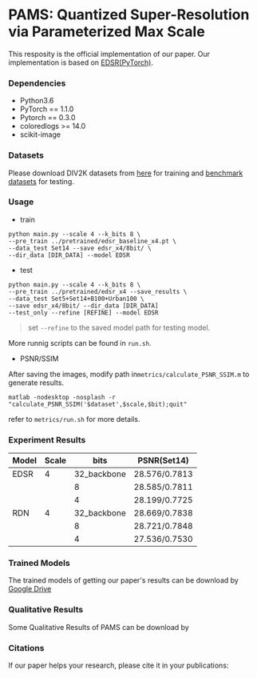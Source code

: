 # PAMS: Quantized Super-Resolution via Parameterized Max Scale

This resposity is the official implementation of our paper. Our implementation is based on [EDSR(PyTorch)](https://github.com/thstkdgus35/EDSR-PyTorch).

### Dependencies
* Python3.6
* PyTorch == 1.1.0
* Pytorch == 0.3.0
* coloredlogs >= 14.0
* scikit-image

### Datasets
Please download DIV2K datasets from [here](https://cv.snu.ac.kr/research/EDSR/DIV2K.tar) for training and [benchmark datasets](https://cv.snu.ac.kr/research/EDSR/benchmark.tar) for testing.

### Usage

* train

```
python main.py --scale 4 --k_bits 8 \
--pre_train ../pretrained/edsr_baseline_x4.pt \
--data_test Set14 --save edsr_x4/8bit/ \
--dir_data [DIR_DATA] --model EDSR               
```

* test

```
python main.py --scale 4 --k_bits 8 \ 
--pre_train ../pretrained/edsr_x4 --save_results \
--data_test Set5+Set14+B100+Urban100 \
--save edsr_x4/8bit/ --dir_data [DIR_DATA]  
--test_only --refine [REFINE] --model EDSR 
```

> set `--refine` to the saved model path for testing model.

More runnig scripts can be found in `run.sh`. 

* PSNR/SSIM

After saving the images, modify path in`metrics/calculate_PSNR_SSIM.m` to generate results.

```
matlab -nodesktop -nosplash -r "calculate_PSNR_SSIM('$dataset',$scale,$bit);quit"
```

refer to `metrics/run.sh` for more details.


### Experiment Results

| Model | Scale | bits        | PSNR(Set14)   |
| ----- | ----- | ----------- | ------------- |
| EDSR  | 4     | 32_backbone | 28.576/0.7813 |
|       |       | 8           | 28.585/0.7811 |
|       |       | 4           | 28.199/0.7725 |
| RDN   | 4     | 32_backbone | 28.669/0.7838 |
|       |       | 8           | 28.721/0.7848 |
|       |       | 4           | 27.536/0.7530 |

### Trained Models
The trained models of getting our paper's results can be download by [Google Drive](https://drive.google.com/open?id=14p3ZBs8VQdHkMWBa5kv_qN7b0w2qJq6c)

### Qualitative Results
Some Qualitative Results of PAMS can be download by 

### Citations

If our paper helps your research, please cite it in your publications:

